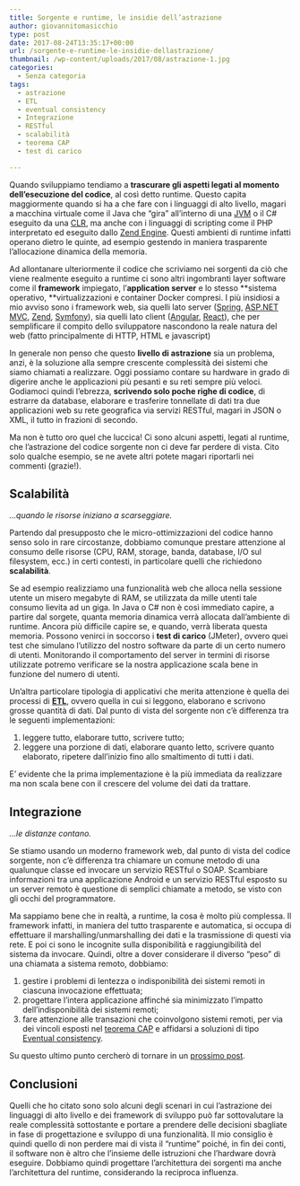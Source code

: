 ```yaml
---
title: Sorgente e runtime, le insidie dell’astrazione
author: giovannitomasicchio
type: post
date: 2017-08-24T13:35:17+00:00
url: /sorgente-e-runtime-le-insidie-dellastrazione/
thumbnail: /wp-content/uploads/2017/08/astrazione-1.jpg
categories:
  - Senza categoria
tags:
  - astrazione
  - ETL
  - eventual consistency
  - Integrazione
  - RESTful
  - scalabilità
  - teorema CAP
  - test di carico

---
```

Quando sviluppiamo tendiamo a **trascurare gli aspetti legati al momento dell&#8217;esecuzione del codice**, al così detto runtime. Questo capita maggiormente quando si ha a che fare con i linguaggi di alto livello, magari a macchina virtuale come il Java che &#8220;gira&#8221; all&#8217;interno di una [JVM][1] o il C# eseguito da una [CLR][2], ma anche con i linguaggi di scripting come il PHP interpretato ed eseguito dallo [Zend Engine][3]. Questi ambienti di runtime infatti operano dietro le quinte, ad esempio gestendo in maniera trasparente l&#8217;allocazione dinamica della memoria.

Ad allontanare ulteriormente il codice che scriviamo nei sorgenti da ciò che viene realmente eseguito a runtime ci sono altri ingombranti layer software come il **framework** impiegato, l&#8217;**application server** e lo stesso **sistema operativo, **virtualizzazioni e container Docker compresi. I più insidiosi a mio avviso sono i framework web, sia quelli lato server ([Spring][4], [ASP.NET MVC][5], [Zend][6], [Symfony][7]),  sia quelli lato client ([Angular][8], [React][9]), che per semplificare il compito dello sviluppatore nascondono la reale natura del web (fatto principalmente di HTTP, HTML e javascript)

In generale non penso che questo **livello di astrazione** sia un problema, anzi, è la soluzione alla sempre crescente complessità dei sistemi che siamo chiamati a realizzare. Oggi possiamo contare su hardware in grado di digerire anche le applicazioni più pesanti e su reti sempre più veloci. Godiamoci quindi l&#8217;ebrezza, **scrivendo solo poche righe di codice**, di estrarre da database, elaborare e trasferire tonnellate di dati tra due applicazioni web su rete geografica via servizi RESTful, magari in JSON o XML, il tutto in frazioni di secondo.

Ma non è tutto oro quel che luccica! Ci sono alcuni aspetti, legati al runtime, che l&#8217;astrazione del codice sorgente non ci deve far perdere di vista. Cito solo qualche esempio, se ne avete altri potete magari riportarli nei commenti (grazie!).

## Scalabilità

_&#8230;quando le risorse iniziano a scarseggiare._

Partendo dal presupposto che le micro-ottimizzazioni del codice hanno senso solo in rare circostanze, dobbiamo comunque prestare attenzione al consumo delle risorse (CPU, RAM, storage, banda, database, I/O sul filesystem, ecc.) in certi contesti, in particolare quelli che richiedono **scalabilità**.

Se ad esempio realizziamo una funzionalità web che alloca nella sessione utente un misero megabyte di RAM, se utilizzata da mille utenti tale consumo lievita ad un giga. In Java o C# non è così immediato capire, a partire dal sorgete, quanta memoria dinamica verrà allocata dall&#8217;ambiente di runtime. Ancora più difficile capire se, e quando, verrà liberata questa memoria. Possono venirci in soccorso i **test di carico** (JMeter), ovvero quei test che simulano l&#8217;utilizzo del nostro software da parte di un certo numero di utenti. Monitorando il comportamento del server in termini di risorse utilizzate potremo verificare se la nostra applicazione scala bene in funzione del numero di utenti.

Un&#8217;altra particolare tipologia di applicativi che merita attenzione è quella dei processi di **[ETL][10]**, ovvero quella in cui si leggono, elaborano e scrivono grosse quantità di dati. Dal punto di vista del sorgente non c&#8217;è differenza tra le seguenti implementazioni:

  1. leggere tutto, elaborare tutto, scrivere tutto;
  2. leggere una porzione di dati, elaborare quanto letto, scrivere quanto elaborato, ripetere dall&#8217;inizio fino allo smaltimento di tutti i dati.

E&#8217; evidente che la prima implementazione è la più immediata da realizzare ma non scala bene con il crescere del volume dei dati da trattare.

## Integrazione

_&#8230;le distanze contano._

Se stiamo usando un moderno framework web, dal punto di vista del codice sorgente, non c&#8217;è differenza tra chiamare un comune metodo di una qualunque classe ed invocare un servizio RESTful o SOAP. Scambiare informazioni tra una applicazione Android e un servizio RESTful esposto su un server remoto è questione di semplici chiamate a metodo, se visto con gli occhi del programmatore.

Ma sappiamo bene che in realtà, a runtime, la cosa è molto più complessa. Il framework infatti, in maniera del tutto trasparente e automatica, si occupa di effettuare il marshalling/unmarshalling dei dati e la trasmissione di questi via rete. E poi ci sono le incognite sulla disponibilità e raggiungibilità del sistema da invocare. Quindi, oltre a dover considerare il diverso &#8220;peso&#8221; di una chiamata a sistema remoto, dobbiamo:

  1. gestire i problemi di lentezza o indisponibilità dei sistemi remoti in ciascuna invocazione effettuata;
  2. progettare l&#8217;intera applicazione affinché sia minimizzato l&#8217;impatto dell&#8217;indisponibilità dei sistemi remoti;
  3. fare attenzione alle transazioni che coinvolgono sistemi remoti, per via dei vincoli esposti nel [teorema CAP][11] e affidarsi a soluzioni di tipo [Eventual consistency][12].

Su questo ultimo punto cercherò di tornare in un [prossimo post][13].

## Conclusioni

Quelli che ho citato sono solo alcuni degli scenari in cui l&#8217;astrazione dei linguaggi di alto livello e dei framework di sviluppo può far sottovalutare la reale complessità sottostante e portare a prendere delle decisioni sbagliate in fase di progettazione e sviluppo di una funzionalità. Il mio consiglio è quindi quello di non perdere mai di vista il &#8220;runtime&#8221; poiché, in fin dei conti, il software non è altro che l&#8217;insieme delle istruzioni che l&#8217;hardware dovrà eseguire. Dobbiamo quindi progettare l&#8217;architettura dei sorgenti ma anche l&#8217;architettura del runtime, considerando la reciproca influenza.

 [1]: https://it.wikipedia.org/wiki/Macchina_virtuale_Java
 [2]: https://it.wikipedia.org/wiki/Common_Language_Runtime
 [3]: http://www.zend.com/en/products/zend_server#engine
 [4]: https://spring.io/
 [5]: https://www.asp.net/mvc
 [6]: https://framework.zend.com/
 [7]: https://symfony.com/
 [8]: https://angular.io/
 [9]: https://facebook.github.io/react/
 [10]: https://it.wikipedia.org/wiki/Extract,_transform,_load
 [11]: https://it.wikipedia.org/wiki/Teorema_CAP
 [12]: https://en.wikipedia.org/wiki/Eventual_consistency
 [13]: https://www.giovannitomasicchio.it/cap-acid-base-eventual-consistency/